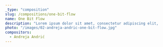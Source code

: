 ```yaml
---
_type: "composition"
slug: /compositions/one-bit-flow
name: One Bit Flow
description: "Lorem ipsum dolor sit amet, consectetur adipiscing elit, sed do eiusmod tempor incididunt ut labore et dolore magna aliqua. Ut enim ad minim veniam, quis nostrud exercitation ullamco laboris nisi ut aliquip ex ea commodo consequat. Duis aute irure dolor in reprehenderit in voluptate velit esse cillum dolore eu fugiat nulla pariatur. Excepteur sint occaecat cupidatat non proident, sunt in culpa qui officia deserunt mollit anim id est laborum."
photo: "/images/02-andreja-andric-one-bit-flow.jpg"
compositors:
  - Andreja Andrić
---
```

